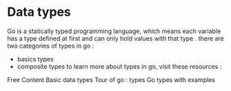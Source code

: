 # Data types

Go is a statically typed programming language, which means each variable has a type defined at first and can only hold values with that type .
there are two categories of types in go :
 - basics types
 - composite types
to learn more about types in go, visit these resources :

<ResourceGroupTitle>Free Content</ResourceGroupTitle>
<BadgeLink colorScheme='yellow' badgeText='Read' href='https://www.w3schools.com/go/go_data_types.php'>Basic data types</BadgeLink>
<BadgeLink colorScheme='yellow' badgeText='Read' href='https://go.dev/tour/basics/11'>Tour of go : types</BadgeLink>
<BadgeLink colorScheme='yellow' badgeText='Read' href='https://golangbyexample.com/all-data-types-in-golang-with-examples/'>Go types with examples</BadgeLink>
